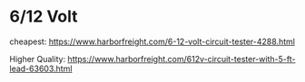 # 6/12 Volt
cheapest:
https://www.harborfreight.com/6-12-volt-circuit-tester-4288.html

Higher Quality:
https://www.harborfreight.com/612v-circuit-tester-with-5-ft-lead-63603.html
